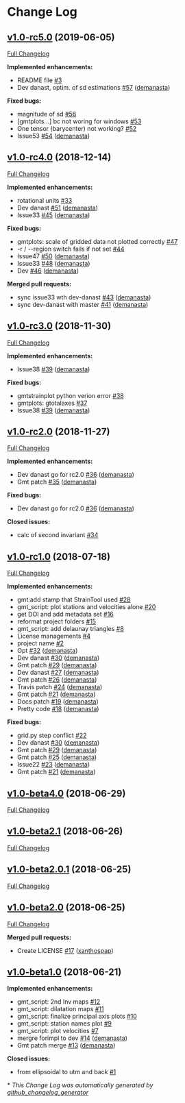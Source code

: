 # Change Log

## [v1.0-rc5.0](https://github.com/DSOlab/StrainTool/tree/v1.0-rc5.0) (2019-06-05)

[Full Changelog](https://github.com/DSOlab/StrainTool/compare/v1.0-rc4.0...v1.0-rc5.0)

**Implemented enhancements:**

- README file [\#3](https://github.com/DSOlab/StrainTool/issues/3)
- Dev danast, optim. of sd estimations [\#57](https://github.com/DSOlab/StrainTool/pull/57) ([demanasta](https://github.com/demanasta))

**Fixed bugs:**

- magnitude of sd [\#56](https://github.com/DSOlab/StrainTool/issues/56)
- \[gmtplots...\] bc not woring for windows [\#53](https://github.com/DSOlab/StrainTool/issues/53)
- One tensor \(barycenter\) not working? [\#52](https://github.com/DSOlab/StrainTool/issues/52)
- Issue53 [\#54](https://github.com/DSOlab/StrainTool/pull/54) ([demanasta](https://github.com/demanasta))

## [v1.0-rc4.0](https://github.com/DSOlab/StrainTool/tree/v1.0-rc4.0) (2018-12-14)
[Full Changelog](https://github.com/DSOlab/StrainTool/compare/v1.0-rc3.0...v1.0-rc4.0)

**Implemented enhancements:**

- rotational units [\#33](https://github.com/DSOlab/StrainTool/issues/33)
- Dev danast [\#51](https://github.com/DSOlab/StrainTool/pull/51) ([demanasta](https://github.com/demanasta))
- Issue33 [\#45](https://github.com/DSOlab/StrainTool/pull/45) ([demanasta](https://github.com/demanasta))

**Fixed bugs:**

- gmtplots: scale of gridded data not plotted correctly [\#47](https://github.com/DSOlab/StrainTool/issues/47)
- -r / --region switch fails if not set [\#44](https://github.com/DSOlab/StrainTool/issues/44)
- Issue47  [\#50](https://github.com/DSOlab/StrainTool/pull/50) ([demanasta](https://github.com/demanasta))
- Issue33 [\#48](https://github.com/DSOlab/StrainTool/pull/48) ([demanasta](https://github.com/demanasta))
- Dev [\#46](https://github.com/DSOlab/StrainTool/pull/46) ([demanasta](https://github.com/demanasta))

**Merged pull requests:**

- sync issue33 wth dev-danast [\#43](https://github.com/DSOlab/StrainTool/pull/43) ([demanasta](https://github.com/demanasta))
- sync dev-danast with master [\#41](https://github.com/DSOlab/StrainTool/pull/41) ([demanasta](https://github.com/demanasta))

## [v1.0-rc3.0](https://github.com/DSOlab/StrainTool/tree/v1.0-rc3.0) (2018-11-30)
[Full Changelog](https://github.com/DSOlab/StrainTool/compare/v1.0-rc2.0...v1.0-rc3.0)

**Implemented enhancements:**

- Issue38 [\#39](https://github.com/DSOlab/StrainTool/pull/39) ([demanasta](https://github.com/demanasta))

**Fixed bugs:**

- gmtstrainplot python verion error [\#38](https://github.com/DSOlab/StrainTool/issues/38)
- gmtplots: gtotalaxes [\#37](https://github.com/DSOlab/StrainTool/issues/37)
- Issue38 [\#39](https://github.com/DSOlab/StrainTool/pull/39) ([demanasta](https://github.com/demanasta))

## [v1.0-rc2.0](https://github.com/DSOlab/StrainTool/tree/v1.0-rc2.0) (2018-11-27)
[Full Changelog](https://github.com/DSOlab/StrainTool/compare/v1.0-rc1.0...v1.0-rc2.0)

**Implemented enhancements:**

- Dev danast go for rc2.0 [\#36](https://github.com/DSOlab/StrainTool/pull/36) ([demanasta](https://github.com/demanasta))
- Gmt patch [\#35](https://github.com/DSOlab/StrainTool/pull/35) ([demanasta](https://github.com/demanasta))

**Fixed bugs:**

- Dev danast go for rc2.0 [\#36](https://github.com/DSOlab/StrainTool/pull/36) ([demanasta](https://github.com/demanasta))

**Closed issues:**

- calc of second invariant [\#34](https://github.com/DSOlab/StrainTool/issues/34)

## [v1.0-rc1.0](https://github.com/DSOlab/StrainTool/tree/v1.0-rc1.0) (2018-07-18)
[Full Changelog](https://github.com/DSOlab/StrainTool/compare/v1.0-beta4.0...v1.0-rc1.0)

**Implemented enhancements:**

- gmt:add stamp that StrainTool used [\#28](https://github.com/DSOlab/StrainTool/issues/28)
- gmt\_script: plot stations and velocities alone [\#20](https://github.com/DSOlab/StrainTool/issues/20)
- get DOI and add metadata set [\#16](https://github.com/DSOlab/StrainTool/issues/16)
- reformat project folders [\#15](https://github.com/DSOlab/StrainTool/issues/15)
- gmt\_script: add delaunay triangles [\#8](https://github.com/DSOlab/StrainTool/issues/8)
- License managements [\#4](https://github.com/DSOlab/StrainTool/issues/4)
- project name [\#2](https://github.com/DSOlab/StrainTool/issues/2)
- Opt [\#32](https://github.com/DSOlab/StrainTool/pull/32) ([demanasta](https://github.com/demanasta))
- Dev danast [\#30](https://github.com/DSOlab/StrainTool/pull/30) ([demanasta](https://github.com/demanasta))
- Gmt patch [\#29](https://github.com/DSOlab/StrainTool/pull/29) ([demanasta](https://github.com/demanasta))
- Dev danast [\#27](https://github.com/DSOlab/StrainTool/pull/27) ([demanasta](https://github.com/demanasta))
- Gmt patch [\#26](https://github.com/DSOlab/StrainTool/pull/26) ([demanasta](https://github.com/demanasta))
- Travis patch [\#24](https://github.com/DSOlab/StrainTool/pull/24) ([demanasta](https://github.com/demanasta))
- Gmt patch [\#21](https://github.com/DSOlab/StrainTool/pull/21) ([demanasta](https://github.com/demanasta))
- Docs patch [\#19](https://github.com/DSOlab/StrainTool/pull/19) ([demanasta](https://github.com/demanasta))
- Pretty code [\#18](https://github.com/DSOlab/StrainTool/pull/18) ([demanasta](https://github.com/demanasta))

**Fixed bugs:**

- grid.py step conflict [\#22](https://github.com/DSOlab/StrainTool/issues/22)
- Dev danast [\#30](https://github.com/DSOlab/StrainTool/pull/30) ([demanasta](https://github.com/demanasta))
- Gmt patch [\#29](https://github.com/DSOlab/StrainTool/pull/29) ([demanasta](https://github.com/demanasta))
- Gmt patch [\#25](https://github.com/DSOlab/StrainTool/pull/25) ([demanasta](https://github.com/demanasta))
- Issue22 [\#23](https://github.com/DSOlab/StrainTool/pull/23) ([demanasta](https://github.com/demanasta))
- Gmt patch [\#21](https://github.com/DSOlab/StrainTool/pull/21) ([demanasta](https://github.com/demanasta))

## [v1.0-beta4.0](https://github.com/DSOlab/StrainTool/tree/v1.0-beta4.0) (2018-06-29)
[Full Changelog](https://github.com/DSOlab/StrainTool/compare/v1.0-beta2.1...v1.0-beta4.0)

## [v1.0-beta2.1](https://github.com/DSOlab/StrainTool/tree/v1.0-beta2.1) (2018-06-26)
[Full Changelog](https://github.com/DSOlab/StrainTool/compare/v1.0-beta2.0.1...v1.0-beta2.1)

## [v1.0-beta2.0.1](https://github.com/DSOlab/StrainTool/tree/v1.0-beta2.0.1) (2018-06-25)
[Full Changelog](https://github.com/DSOlab/StrainTool/compare/v1.0-beta2.0...v1.0-beta2.0.1)

## [v1.0-beta2.0](https://github.com/DSOlab/StrainTool/tree/v1.0-beta2.0) (2018-06-25)
[Full Changelog](https://github.com/DSOlab/StrainTool/compare/v1.0-beta1.0...v1.0-beta2.0)

**Merged pull requests:**

- Create LICENSE [\#17](https://github.com/DSOlab/StrainTool/pull/17) ([xanthospap](https://github.com/xanthospap))

## [v1.0-beta1.0](https://github.com/DSOlab/StrainTool/tree/v1.0-beta1.0) (2018-06-21)
**Implemented enhancements:**

- gmt\_script: 2nd Inv maps [\#12](https://github.com/DSOlab/StrainTool/issues/12)
- gmt\_script: dilatation maps [\#11](https://github.com/DSOlab/StrainTool/issues/11)
- gmt\_script: finalize principal axis plots [\#10](https://github.com/DSOlab/StrainTool/issues/10)
- gmt\_script: station names plot [\#9](https://github.com/DSOlab/StrainTool/issues/9)
- gmt\_script: plot velocities [\#7](https://github.com/DSOlab/StrainTool/issues/7)
- mergre forimpl to dev [\#14](https://github.com/DSOlab/StrainTool/pull/14) ([demanasta](https://github.com/demanasta))
- Gmt patch merge [\#13](https://github.com/DSOlab/StrainTool/pull/13) ([demanasta](https://github.com/demanasta))

**Closed issues:**

- from ellipsoidal to utm and back [\#1](https://github.com/DSOlab/StrainTool/issues/1)



\* *This Change Log was automatically generated by [github_changelog_generator](https://github.com/skywinder/Github-Changelog-Generator)*